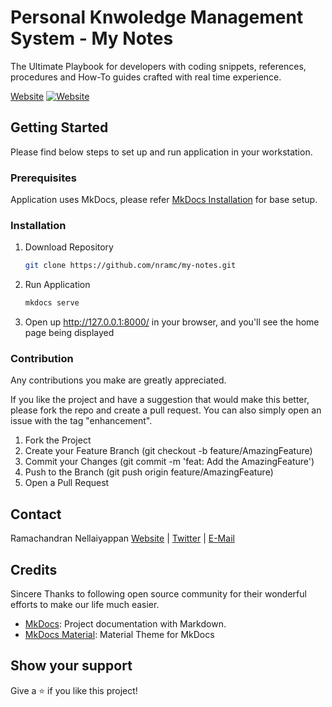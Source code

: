 # Personal Knwoledge Management System - My Notes

The Ultimate Playbook for developers with coding snippets, references, procedures and How-To guides crafted with real time experience.

[Website](https://nramc.github.io/my-notes/)
[![Website](https://img.shields.io/badge/online-website.svg?style=for-the-badge&style=flat)](https://nramc.github.io/my-notes/)


## Getting Started

Please find below steps to set up and run application in your workstation.

### Prerequisites

Application uses MkDocs, please refer [MkDocs Installation](https://www.mkdocs.org/user-guide/installation/) for base
setup.

### Installation

1. Download Repository
    ```bash
    git clone https://github.com/nramc/my-notes.git 
    ```
2. Run Application
    ```bash
    mkdocs serve
    ```
3. Open up http://127.0.0.1:8000/ in your browser, and you'll see the home page being displayed

### Contribution

Any contributions you make are greatly appreciated.

If you like the project and have a suggestion that would make this better, please fork the repo and create a pull
request. You can also simply open an issue with the tag "enhancement".

1. Fork the Project
2. Create your Feature Branch (git checkout -b feature/AmazingFeature)
3. Commit your Changes (git commit -m 'feat: Add the AmazingFeature')
4. Push to the Branch (git push origin feature/AmazingFeature)
5. Open a Pull Request

## Contact

Ramachandran
Nellaiyappan [Website](https://github.com/nramc) | [Twitter](https://twitter.com/ram_n_74) | [E-Mail](mailto:ramachandrannellai@gmail.com)

## Credits

Sincere Thanks to following open source community for their wonderful efforts to make our life much easier.

- [MkDocs](https://www.mkdocs.org/): Project documentation with Markdown.
- [MkDocs Material](https://squidfunk.github.io/mkdocs-material/): Material Theme for MkDocs

## Show your support

Give a ⭐️ if you like this project!

